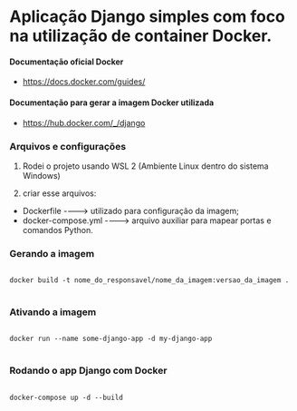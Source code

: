 # Aplicação Django simples com foco na utilização de container Docker.

#### Documentação oficial Docker
- https://docs.docker.com/guides/

#### Documentação para gerar a imagem Docker utilizada
- https://hub.docker.com/_/django

### Arquivos e configurações
1) Rodei o projeto usando WSL 2 (Ambiente Linux dentro do sistema Windows)

2) criar esse arquivos:
- Dockerfile ----> utilizado para configuração da imagem;
- docker-compose.yml ----> arquivo auxiliar para mapear portas e comandos Python.

### Gerando a imagem
<pre>
<code>
docker build -t nome_do_responsavel/nome_da_imagem:versao_da_imagem .
</code>
</pre>

### Ativando a imagem
<pre>
<code>
docker run --name some-django-app -d my-django-app
</code>
</pre>

### Rodando o app Django com Docker 
<pre>
<code>
docker-compose up -d --build
</code>
</pre>